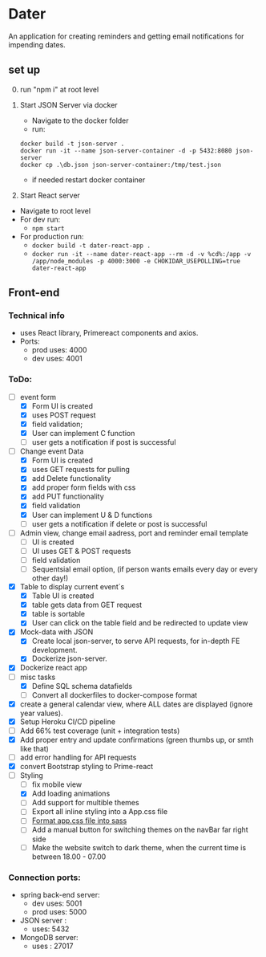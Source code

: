 # Dater

An application for creating reminders and getting email notifications for impending dates.

## set up

0. run "npm i" at root level

1. Start JSON Server via docker

    - Navigate to the docker folder
    - run:
    ```
    docker build -t json-server .
    docker run -it --name json-server-container -d -p 5432:8080 json-server
    docker cp .\db.json json-server-container:/tmp/test.json
    ```
    - if needed restart docker container

2. Start React server

-   Navigate to root level
-   For dev run:
    -   `npm start`
-   For production run:
    -   `docker build -t dater-react-app .`
    -   `docker run -it --name dater-react-app --rm -d -v %cd%:/app -v /app/node_modules -p 4000:3000 -e CHOKIDAR_USEPOLLING=true dater-react-app`

## Front-end

### Technical info

-   uses React library, Primereact components and axios.
-   Ports:
    -   prod uses: 4000
    -   dev uses: 4001

### ToDo:

-   [ ] event form
    -   [x] Form UI is created
    -   [x] uses POST request
    -   [x] field validation;
    -   [x] User can implement C function
    -   [ ] user gets a notification if post is successful
-   [ ] Change event Data
    -   [x] Form UI is created
    -   [x] uses GET requests for pulling
    -   [x] add Delete functionality
    -   [x] add proper form fields with css
    -   [x] add PUT functionality
    -   [x] field validation
    -   [x] User can implement U & D functions
    -   [ ] user gets a notification if delete or post is successful
-   [ ] Admin view, change email aadress, port and reminder email template
    -   [ ] UI is created
    -   [ ] UI uses GET & POST requests
    -   [ ] field validation
    -   [ ] Sequentsial email option, (if person wants emails every day or every other day!)
-   [x] Table to display current event´s
    -   [x] Table UI is created
    -   [x] table gets data from GET request
    -   [x] table is sortable
    -   [x] User can click on the table field and be redirected to update view
-   [x] Mock-data with JSON
    -   [x] Create local json-server, to serve API requests, for in-depth FE development.
    -   [x] Dockerize json-server.
-   [x] Dockerize react app
-   [ ] misc tasks
    -   [x] Define SQL schema datafields
    -   [ ] Convert all dockerfiles to docker-compose format
- [x] create a general calendar view, where ALL dates are displayed (ignore year values).
- [x] Setup Heroku CI/CD pipeline
- [ ] Add 66% test coverage (unit + integration tests)
- [x] Add proper entry and update confirmations (green thumbs up, or smth like that)
- [ ] add error handling for API requests
- [x] convert Bootstrap styling to Prime-react
- [ ] Styling
    - [ ] fix mobile view
    - [x] Add loading animations
    - [ ] Add support for multible themes
    - [ ] Export all inline styling into a App.css file
    - [ ] [Format app.css file into sass](https://medium.com/how-to-react/use-sass-in-react-js-bbeb0b94f8a6)
    - [ ] Add a manual button for switching themes on the navBar far right side
    - [ ] Make the website switch to dark theme, when the current time is between 18.00 - 07.00

### Connection ports:
- spring back-end server:
    -   dev uses: 5001
    -   prod uses: 5000
- JSON server : 
    - uses: 5432
- MongoDB server:
    - uses : 27017
